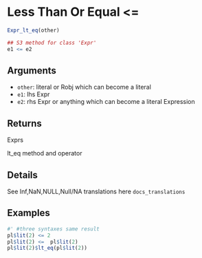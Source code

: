 # Less Than Or Equal <=

```r
Expr_lt_eq(other)

## S3 method for class 'Expr'
e1 <= e2
```

## Arguments

- `other`: literal or Robj which can become a literal
- `e1`: lhs Expr
- `e2`: rhs Expr or anything which can become a literal Expression

## Returns

Exprs

lt_eq method and operator

## Details

See Inf,NaN,NULL,Null/NA translations here `docs_translations`

## Examples

```r
#' #three syntaxes same result
pl$lit(2) <= 2
pl$lit(2) <=  pl$lit(2)
pl$lit(2)$lt_eq(pl$lit(2))
```